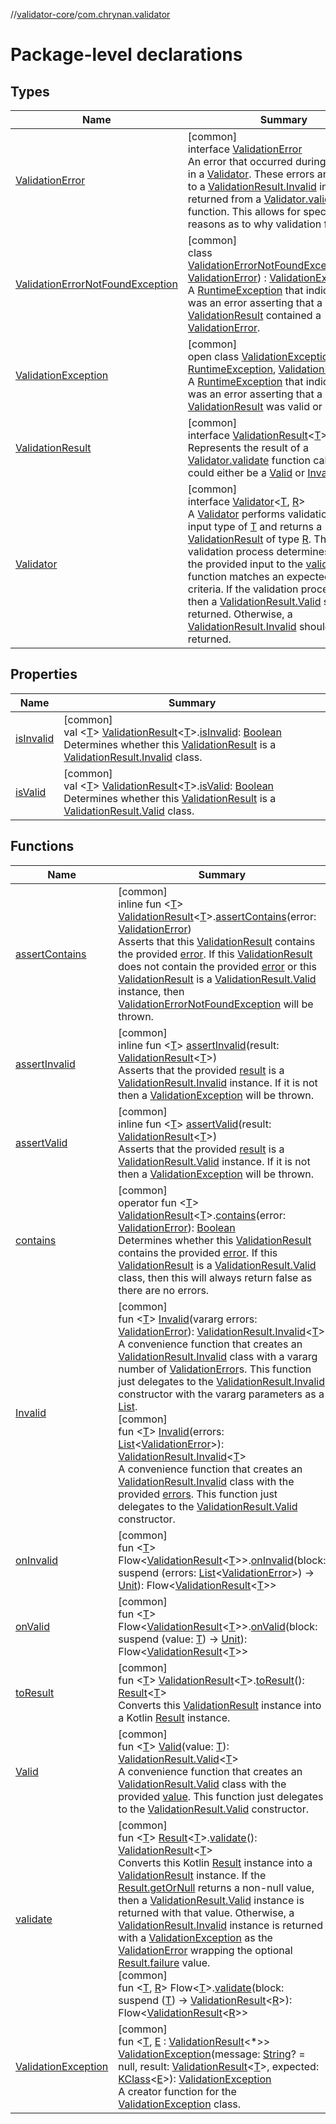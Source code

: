 //[validator-core](../../index.md)/[com.chrynan.validator](index.md)

# Package-level declarations

## Types

| Name | Summary |
|---|---|
| [ValidationError](-validation-error/index.md) | [common]<br>interface [ValidationError](-validation-error/index.md)<br>An error that occurred during validation in a [Validator](-validator/index.md). These errors are provided to a [ValidationResult.Invalid](-validation-result/-invalid/index.md) instance and returned from a [Validator.validate](-validator/validate.md) function. This allows for specific reasons as to why validation failed. |
| [ValidationErrorNotFoundException](-validation-error-not-found-exception/index.md) | [common]<br>class [ValidationErrorNotFoundException](-validation-error-not-found-exception/index.md)(error: [ValidationError](-validation-error/index.md)) : [ValidationException](-validation-exception/index.md)<br>A [RuntimeException](https://kotlinlang.org/api/latest/jvm/stdlib/kotlin/-runtime-exception/index.html) that indicates there was an error asserting that a [ValidationResult](-validation-result/index.md) contained a [ValidationError](-validation-error/index.md). |
| [ValidationException](-validation-exception/index.md) | [common]<br>open class [ValidationException](-validation-exception/index.md) : [RuntimeException](https://kotlinlang.org/api/latest/jvm/stdlib/kotlin/-runtime-exception/index.html), [ValidationError](-validation-error/index.md)<br>A [RuntimeException](https://kotlinlang.org/api/latest/jvm/stdlib/kotlin/-runtime-exception/index.html) that indicates there was an error asserting that a [ValidationResult](-validation-result/index.md) was valid or invalid. |
| [ValidationResult](-validation-result/index.md) | [common]<br>interface [ValidationResult](-validation-result/index.md)&lt;[T](-validation-result/index.md)&gt;<br>Represents the result of a [Validator.validate](-validator/validate.md) function call. This could either be a [Valid](-validation-result/-valid/index.md) or [Invalid](-validation-result/-invalid/index.md) result. |
| [Validator](-validator/index.md) | [common]<br>interface [Validator](-validator/index.md)&lt;[T](-validator/index.md), [R](-validator/index.md)&gt;<br>A [Validator](-validator/index.md) performs validation on an input type of [T](-validator/index.md) and returns a [ValidationResult](-validation-result/index.md) of type [R](-validator/index.md). This validation process determines whether the provided input to the [validate](-validator/validate.md) function matches an expected format criteria. If the validation process passes, then a [ValidationResult.Valid](-validation-result/-valid/index.md) should be returned. Otherwise, a [ValidationResult.Invalid](-validation-result/-invalid/index.md) should be returned. |

## Properties

| Name | Summary |
|---|---|
| [isInvalid](is-invalid.md) | [common]<br>val &lt;[T](is-invalid.md)&gt; [ValidationResult](-validation-result/index.md)&lt;[T](is-invalid.md)&gt;.[isInvalid](is-invalid.md): [Boolean](https://kotlinlang.org/api/latest/jvm/stdlib/kotlin/-boolean/index.html)<br>Determines whether this [ValidationResult](-validation-result/index.md) is a [ValidationResult.Invalid](-validation-result/-invalid/index.md) class. |
| [isValid](is-valid.md) | [common]<br>val &lt;[T](is-valid.md)&gt; [ValidationResult](-validation-result/index.md)&lt;[T](is-valid.md)&gt;.[isValid](is-valid.md): [Boolean](https://kotlinlang.org/api/latest/jvm/stdlib/kotlin/-boolean/index.html)<br>Determines whether this [ValidationResult](-validation-result/index.md) is a [ValidationResult.Valid](-validation-result/-valid/index.md) class. |

## Functions

| Name | Summary |
|---|---|
| [assertContains](assert-contains.md) | [common]<br>inline fun &lt;[T](assert-contains.md)&gt; [ValidationResult](-validation-result/index.md)&lt;[T](assert-contains.md)&gt;.[assertContains](assert-contains.md)(error: [ValidationError](-validation-error/index.md))<br>Asserts that this [ValidationResult](-validation-result/index.md) contains the provided [error](assert-contains.md). If this [ValidationResult](-validation-result/index.md) does not contain the provided [error](assert-contains.md) or this [ValidationResult](-validation-result/index.md) is a [ValidationResult.Valid](-validation-result/-valid/index.md) instance, then [ValidationErrorNotFoundException](-validation-error-not-found-exception/index.md) will be thrown. |
| [assertInvalid](assert-invalid.md) | [common]<br>inline fun &lt;[T](assert-invalid.md)&gt; [assertInvalid](assert-invalid.md)(result: [ValidationResult](-validation-result/index.md)&lt;[T](assert-invalid.md)&gt;)<br>Asserts that the provided [result](assert-invalid.md) is a [ValidationResult.Invalid](-validation-result/-invalid/index.md) instance. If it is not then a [ValidationException](-validation-exception/index.md) will be thrown. |
| [assertValid](assert-valid.md) | [common]<br>inline fun &lt;[T](assert-valid.md)&gt; [assertValid](assert-valid.md)(result: [ValidationResult](-validation-result/index.md)&lt;[T](assert-valid.md)&gt;)<br>Asserts that the provided [result](assert-valid.md) is a [ValidationResult.Valid](-validation-result/-valid/index.md) instance. If it is not then a [ValidationException](-validation-exception/index.md) will be thrown. |
| [contains](contains.md) | [common]<br>operator fun &lt;[T](contains.md)&gt; [ValidationResult](-validation-result/index.md)&lt;[T](contains.md)&gt;.[contains](contains.md)(error: [ValidationError](-validation-error/index.md)): [Boolean](https://kotlinlang.org/api/latest/jvm/stdlib/kotlin/-boolean/index.html)<br>Determines whether this [ValidationResult](-validation-result/index.md) contains the provided [error](contains.md). If this [ValidationResult](-validation-result/index.md) is a [ValidationResult.Valid](-validation-result/-valid/index.md) class, then this will always return false as there are no errors. |
| [Invalid](-invalid.md) | [common]<br>fun &lt;[T](-invalid.md)&gt; [Invalid](-invalid.md)(vararg errors: [ValidationError](-validation-error/index.md)): [ValidationResult.Invalid](-validation-result/-invalid/index.md)&lt;[T](-invalid.md)&gt;<br>A convenience function that creates an [ValidationResult.Invalid](-validation-result/-invalid/index.md) class with a vararg number of [ValidationError](-validation-error/index.md)s. This function just delegates to the [ValidationResult.Invalid](-validation-result/-invalid/index.md) constructor with the vararg parameters as a [List](https://kotlinlang.org/api/latest/jvm/stdlib/kotlin.collections/-list/index.html).<br>[common]<br>fun &lt;[T](-invalid.md)&gt; [Invalid](-invalid.md)(errors: [List](https://kotlinlang.org/api/latest/jvm/stdlib/kotlin.collections/-list/index.html)&lt;[ValidationError](-validation-error/index.md)&gt;): [ValidationResult.Invalid](-validation-result/-invalid/index.md)&lt;[T](-invalid.md)&gt;<br>A convenience function that creates an [ValidationResult.Invalid](-validation-result/-invalid/index.md) class with the provided [errors](-invalid.md). This function just delegates to the [ValidationResult.Valid](-validation-result/-valid/index.md) constructor. |
| [onInvalid](on-invalid.md) | [common]<br>fun &lt;[T](on-invalid.md)&gt; Flow&lt;[ValidationResult](-validation-result/index.md)&lt;[T](on-invalid.md)&gt;&gt;.[onInvalid](on-invalid.md)(block: suspend (errors: [List](https://kotlinlang.org/api/latest/jvm/stdlib/kotlin.collections/-list/index.html)&lt;[ValidationError](-validation-error/index.md)&gt;) -&gt; [Unit](https://kotlinlang.org/api/latest/jvm/stdlib/kotlin/-unit/index.html)): Flow&lt;[ValidationResult](-validation-result/index.md)&lt;[T](on-invalid.md)&gt;&gt; |
| [onValid](on-valid.md) | [common]<br>fun &lt;[T](on-valid.md)&gt; Flow&lt;[ValidationResult](-validation-result/index.md)&lt;[T](on-valid.md)&gt;&gt;.[onValid](on-valid.md)(block: suspend (value: [T](on-valid.md)) -&gt; [Unit](https://kotlinlang.org/api/latest/jvm/stdlib/kotlin/-unit/index.html)): Flow&lt;[ValidationResult](-validation-result/index.md)&lt;[T](on-valid.md)&gt;&gt; |
| [toResult](to-result.md) | [common]<br>fun &lt;[T](to-result.md)&gt; [ValidationResult](-validation-result/index.md)&lt;[T](to-result.md)&gt;.[toResult](to-result.md)(): [Result](https://kotlinlang.org/api/latest/jvm/stdlib/kotlin/-result/index.html)&lt;[T](to-result.md)&gt;<br>Converts this [ValidationResult](-validation-result/index.md) instance into a Kotlin [Result](https://kotlinlang.org/api/latest/jvm/stdlib/kotlin/-result/index.html) instance. |
| [Valid](-valid.md) | [common]<br>fun &lt;[T](-valid.md)&gt; [Valid](-valid.md)(value: [T](-valid.md)): [ValidationResult.Valid](-validation-result/-valid/index.md)&lt;[T](-valid.md)&gt;<br>A convenience function that creates an [ValidationResult.Valid](-validation-result/-valid/index.md) class with the provided [value](-valid.md). This function just delegates to the [ValidationResult.Valid](-validation-result/-valid/index.md) constructor. |
| [validate](validate.md) | [common]<br>fun &lt;[T](validate.md)&gt; [Result](https://kotlinlang.org/api/latest/jvm/stdlib/kotlin/-result/index.html)&lt;[T](validate.md)&gt;.[validate](validate.md)(): [ValidationResult](-validation-result/index.md)&lt;[T](validate.md)&gt;<br>Converts this Kotlin [Result](https://kotlinlang.org/api/latest/jvm/stdlib/kotlin/-result/index.html) instance into a [ValidationResult](-validation-result/index.md) instance. If the [Result.getOrNull](https://kotlinlang.org/api/latest/jvm/stdlib/kotlin/-result/get-or-null.html) returns a non-null value, then a [ValidationResult.Valid](-validation-result/-valid/index.md) instance is returned with that value. Otherwise, a [ValidationResult.Invalid](-validation-result/-invalid/index.md) instance is returned with a [ValidationException](-validation-exception/index.md) as the [ValidationError](-validation-error/index.md) wrapping the optional [Result.failure](https://kotlinlang.org/api/latest/jvm/stdlib/kotlin/-result/failure.html) value.<br>[common]<br>fun &lt;[T](validate.md), [R](validate.md)&gt; Flow&lt;[T](validate.md)&gt;.[validate](validate.md)(block: suspend ([T](validate.md)) -&gt; [ValidationResult](-validation-result/index.md)&lt;[R](validate.md)&gt;): Flow&lt;[ValidationResult](-validation-result/index.md)&lt;[R](validate.md)&gt;&gt; |
| [ValidationException](-validation-exception.md) | [common]<br>fun &lt;[T](-validation-exception.md), [E](-validation-exception.md) : [ValidationResult](-validation-result/index.md)&lt;*&gt;&gt; [ValidationException](-validation-exception.md)(message: [String](https://kotlinlang.org/api/latest/jvm/stdlib/kotlin/-string/index.html)? = null, result: [ValidationResult](-validation-result/index.md)&lt;[T](-validation-exception.md)&gt;, expected: [KClass](https://kotlinlang.org/api/latest/jvm/stdlib/kotlin.reflect/-k-class/index.html)&lt;[E](-validation-exception.md)&gt;): [ValidationException](-validation-exception/index.md)<br>A creator function for the [ValidationException](-validation-exception/index.md) class. |
